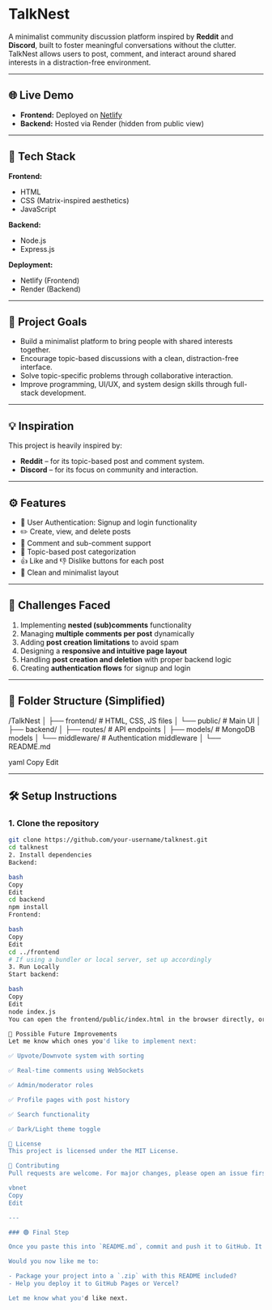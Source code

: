 # TalkNest

A minimalist community discussion platform inspired by **Reddit** and **Discord**, built to foster meaningful conversations without the clutter. TalkNest allows users to post, comment, and interact around shared interests in a distraction-free environment.

---

## 🌐 Live Demo

- **Frontend:** Deployed on [Netlify](https://talknest-social.netlify.app/)
- **Backend:** Hosted via Render (hidden from public view)

---

## 🚀 Tech Stack

**Frontend:**
- HTML
- CSS (Matrix-inspired aesthetics)
- JavaScript

**Backend:**
- Node.js
- Express.js

**Deployment:**
- Netlify (Frontend)
- Render (Backend)

---

## 🎯 Project Goals

- Build a minimalist platform to bring people with shared interests together.
- Encourage topic-based discussions with a clean, distraction-free interface.
- Solve topic-specific problems through collaborative interaction.
- Improve programming, UI/UX, and system design skills through full-stack development.

---

## 💡 Inspiration

This project is heavily inspired by:

- **Reddit** – for its topic-based post and comment system.
- **Discord** – for its focus on community and interaction.

---

## ⚙️ Features

- 🔐 User Authentication: Signup and login functionality  
- ✏️ Create, view, and delete posts  
- 💬 Comment and sub-comment support  
- 📂 Topic-based post categorization  
- 👍 Like and 👎 Dislike buttons for each post  
- 📄 Clean and minimalist layout  

---

## 🧩 Challenges Faced

1. Implementing **nested (sub)comments** functionality  
2. Managing **multiple comments per post** dynamically  
3. Adding **post creation limitations** to avoid spam  
4. Designing a **responsive and intuitive page layout**  
5. Handling **post creation and deletion** with proper backend logic  
6. Creating **authentication flows** for signup and login  

---

## 📁 Folder Structure (Simplified)

/TalkNest
│
├── frontend/ # HTML, CSS, JS files
│ └── public/ # Main UI
│
├── backend/
│ ├── routes/ # API endpoints
│ ├── models/ # MongoDB models
│ └── middleware/ # Authentication middleware
│
└── README.md

yaml
Copy
Edit

---

## 🛠️ Setup Instructions

### 1. Clone the repository

```bash
git clone https://github.com/your-username/talknest.git
cd talknest
2. Install dependencies
Backend:

bash
Copy
Edit
cd backend
npm install
Frontend:

bash
Copy
Edit
cd ../frontend
# If using a bundler or local server, set up accordingly
3. Run Locally
Start backend:

bash
Copy
Edit
node index.js
You can open the frontend/public/index.html in the browser directly, or serve it using any static server like live-server.

🧪 Possible Future Improvements
Let me know which ones you'd like to implement next:

✅ Upvote/Downvote system with sorting

✅ Real-time comments using WebSockets

✅ Admin/moderator roles

✅ Profile pages with post history

✅ Search functionality

✅ Dark/Light theme toggle

📜 License
This project is licensed under the MIT License.

🤝 Contributing
Pull requests are welcome. For major changes, please open an issue first to discuss what you would like to change.

vbnet
Copy
Edit

---

### 🟢 Final Step

Once you paste this into `README.md`, commit and push it to GitHub. It will render perfectly on your repo homepage.

Would you now like me to:

- Package your project into a `.zip` with this README included?  
- Help you deploy it to GitHub Pages or Vercel?

Let me know what you'd like next.